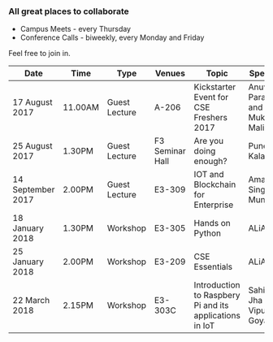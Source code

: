 ### All great places to collaborate
- Campus Meets - every Thursday
- Conference Calls - biweekly, every Monday and Friday

Feel free to join in. 

**Date**|**Time**|**Type**|**Venues**|**Topic**|**Speaker**
-----|-----|-----|-----|-----|-----
17 August 2017|11.00AM|Guest Lecture|A-206|Kickstarter Event for CSE Freshers 2017|Anuvrat Parashar and Mukul Malik
25 August 2017|1.30PM|Guest Lecture|F3 Seminar Hall|Are you doing enough?|Puneet Kala
14 September 2017|2.00PM|Guest Lecture|E3-309|IOT and Blockchain for Enterprise|Amarjeet Singh Mundi
18 January 2018|1.30PM|Workshop|E3-305|Hands on Python|ALiAS
25 January 2018|2.00PM|Workshop|E3-209|CSE Essentials|ALiAS
22 March 2018|2.15PM|Workshop|E3-303C|Introduction to Raspbery Pi and its applications in IoT|Sahil Jha and Vipul Goyal
